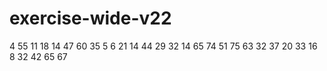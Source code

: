 # exercise-wide-v22
4
55
11
18
14
47
60
35
5
6
21
14
44
29
32
14
65
74
51
75
63
32
37
20
33
16
8
32
42
65
67
